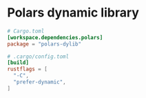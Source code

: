# Polars dynamic library

```toml
# Cargo.toml
[workspace.dependencies.polars]
package = "polars-dylib"
```

```toml
# .cargo/config.toml
[build]
rustflags = [
  "-C",
  "prefer-dynamic",
]
```

